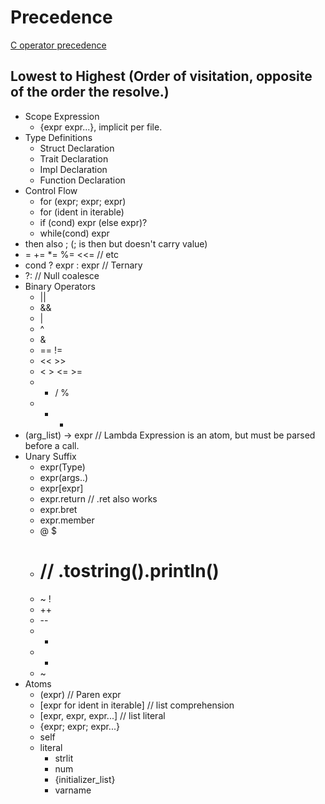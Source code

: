 
# Precedence

[C operator precedence](https://en.cppreference.com/w/c/language/operator_precedence)


## Lowest to Highest (Order of visitation, opposite of the order the resolve.)
* Scope Expression
  * {expr expr...}, implicit per file.
* Type Definitions
  * Struct Declaration
  * Trait Declaration
  * Impl Declaration
  * Function Declaration
* Control Flow
  * for (expr; expr; expr)
  * for (ident in iterable)
  * if (cond) expr (else expr)?
  * while(cond) expr
* then also ; (; is then but doesn't carry value)
* = += *= %= <<= // etc
* cond ? expr : expr // Ternary
*  ?: // Null coalesce
* Binary Operators
  * ||
  * &&
  * |
  * ^
  * &
  * == !=
  * << >>
  * < > <= >=
  * * / %
  * + -
* (arg_list) -> expr // Lambda Expression is an atom, but must be parsed before a call.
* Unary Suffix
  * expr(Type)
  * expr(args..)
  * expr[expr]
  * expr.return // .ret also works
  * expr.bret
  * expr.member
  * @ $
  * # // .tostring().println()
  * ~ !
  * ++
  * --
  * +
  * -
  * ~
* Atoms
  * (expr) // Paren expr
  * [expr for ident in iterable] // list comprehension
  * [expr, expr, expr...] // list literal
  * {expr; expr; expr...}
  * self
  * literal
    * strlit
    * num
    * {initializer_list}
    * varname
